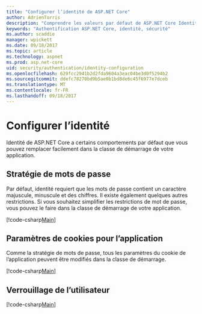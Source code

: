 ```yaml
---
title: "Configurer l’identité de ASP.NET Core"
author: AdrienTorris
description: "Comprendre les valeurs par défaut de ASP.NET Core Identity et configurer les propriétés d’identité différents pour utiliser des valeurs personnalisées."
keywords: "Authentification ASP.NET Core, identité, sécurité"
ms.author: scaddie
manager: wpickett
ms.date: 09/18/2017
ms.topic: article
ms.technology: aspnet
ms.prod: asp.net-core
uid: security/authentication/identity-configuration
ms.openlocfilehash: 629fcc2941b2d2fda9604a3eac04be3d0f5294b2
ms.sourcegitcommit: ddefc78270bd9b5ae0b1bd8de6c45f6977e7dceb
ms.translationtype: MT
ms.contentlocale: fr-FR
ms.lasthandoff: 09/18/2017
---
```

# <a name="configure-identity"></a>Configurer l’identité

Identité de ASP.NET Core a certains comportements par défaut que vous pouvez remplacer facilement dans la classe de démarrage de votre application.

## <a name="passwords-policy"></a>Stratégie de mots de passe

Par défaut, identité requiert que les mots de passe contient un caractère majuscule, minuscule et des chiffres. Il existe également quelques autres restrictions. Si vous souhaitez simplifier les restrictions de mot de passe, vous pouvez le faire dans la classe de démarrage de votre application.

[!code-csharp[Main](identity/sample/src/ASPET-IdentityDemo-PrimaryKeysConfig/Startup.cs?highlight=2&range=60-65)]

## <a name="applications-cookie-settings"></a>Paramètres de cookies pour l’application

Comme la stratégie de mots de passe, tous les paramètres du cookie de l’application peuvent être modifiés dans la classe de démarrage.

[!code-csharp[Main](identity/sample/src/ASPET-IdentityDemo-PrimaryKeysConfig/Startup.cs?highlight=2&range=72-80)]

## <a name="users-lockout"></a>Verrouillage de l’utilisateur

[!code-csharp[Main](identity/sample/src/ASPET-IdentityDemo-PrimaryKeysConfig/Startup.cs?highlight=2&range=67-70)]
